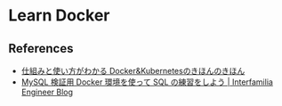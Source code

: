 # Learn Docker

## References

- [仕組みと使い方がわかる Docker&Kubernetesのきほんのきほん](https://www.amazon.co.jp/dp/4839972745/)
- [MySQL 検証用 Docker 環境を使って SQL の練習をしよう | Interfamilia Engineer Blog](https://blog.interfamilia.co.jp/2022/07/06/MySQL-%E6%A4%9C%E8%A8%BC%E7%94%A8-Docker-%E7%92%B0%E5%A2%83%E3%82%92%E4%BD%BF%E3%81%A3%E3%81%A6-SQL-%E3%81%AE%E7%B7%B4%E7%BF%92%E3%82%92%E3%81%97%E3%82%88%E3%81%86/)